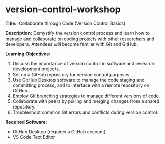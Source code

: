 # version-control-workshop

**Title:**: Collaborate through Code (Version Control Basics)

**Description:** Demystify the version control process and learn how to manage and collaborate on coding projects with other researchers and developers. Attendees will become familar with Git and GitHub.

**Learning Objectives:**
1. Discuss the importance of version control in software and research development projects.
2. Set up a GitHub repository for version control purposes.
3. Use GitHub Desktop software to manage the code staging and committing process, and to interface with a remote repository on GitHub.
4. Employ Git branching strategies to manage different versions of code.
5. Collaborate with peers by pulling and merging changes from a shared repository.
6. Troubleshoot common Git errors and conflicts during version control.

**Required Software:**
+ GitHub Desktop (requires a GitHub account)
+ VS Code Text Editor

